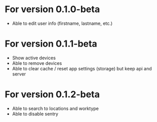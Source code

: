 # For version 0.1.0-beta

 - Able to edit user info (firstname, lastname, etc.)

# For version 0.1.1-beta

 - Show active devices
 - Able to remove devices
 - Able to clear cache / reset app settings (storage) but keep api and server

# For version 0.1.2-beta

 - Able to search to locations and worktype
 - Able to disable sentry